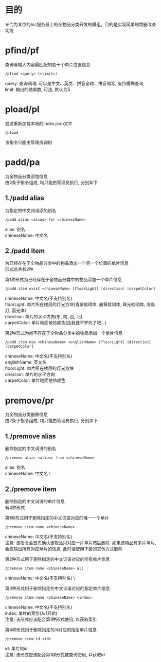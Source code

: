 # 目的
专门为某位的mc服务器上的全物品分类开发的模组，目的是实现简单的增删改查功能
# pfind/pf
查询与输入内容最匹配的若干个单片位置信息
```
/pfind <query> (<limit>)
```
query: 查询词语, 可以是中文、英文、拼音全称、拼音缩写, 支持模糊查询 \
limit: 输出的结果数, 可选, 默认为5

# pload/pl
尝试重新加载本地的index.json文件
```
/pload
```
该指令只能由管理员调用

# padd/pa
为全物品分类添加信息 \
由2条子指令组成, 均只能由管理员执行, 分别如下

## 1./padd alias
为指定的中文词语添加别名 
```
/padd alias <alias> for <chineseName>
```
alias: 别名 \
chineseName: 中文名

## 2./padd item
为已经存在于全物品分类中的物品添加一个另一个位置的单片信息 \
形式总共有2种 

第1种形式为已经存在于全物品分类中的物品添加一个单片信息 
```
/padd item exist <chineseName> [floorLight] [direction] [carpetColor]
```
chineseName: 中文名(不支持别名) \
floorLight: 单片所在楼层的灯光方块(青翠蛙明体, 赭黄蛙明体, 珠光蛙明体, 海晶灯, 菌光体) \
direction: 单片的水平方向(东, 南, 西, 北) \
carpetColor: 单片地面地毯颜色(这我就不罗列了吧...) 

第2种形式为尚不存在于全物品分类中的物品添加一个单片信息
```
/padd item new <chineseName> <englishName> [floorLight] [direction] [carpetColor]
```
chineseName: 中文名(不支持别名) \
englishName: 英文名 \
floorLight: 单片所在楼层的灯光方块 \
direction: 单片的水平方向 \
carpetColor: 单片地面地毯颜色 

# premove/pr
为全物品分类删除信息 \
由2条子指令组成, 均只能由管理员执行, 分别如下

## 1./premove alias
删除指定的中文词语的别名
```
/premove alias <alias> from <chineseName>
```
alias: 别名 \
chineseName: 中文名 \

## 2./premove item
删除指定的中文词语的单片信息 \
有4种形式

第1种形式用于删除指定的中文词语对应的唯一一个单片
```
/premove item name <chineseName>
```
chineseName: 中文名(不支持别名) \
注意: 该指令会首先确认该物品只对应一片单片然后删除. 如果该物品有多片单片, 会仅输出所有对应单片的信息, 此时请使用下面的其他方式删除

第2种形式用于删除指定的中文词语对应的所有单片信息
```
/premove item name <chineseName> all
```
chineseName: 中文名(不支持别名) \

第3种形式用于删除指定的中文词语对应的指定单片信息
```
/premove item name <chineseName> <index>
```
chineseName: 中文名(不支持别名) \
index: 单片的索引(从1开始) \
注意: 该形式应该配合第1种形式使用, 以获取索引

第4种形式用于删除指定的id对应的指定单片信息
```
/premove item id <id>
```
id: 单片的id \
注意: 该形式应该配合第1种形式或查询使用, 以获取id